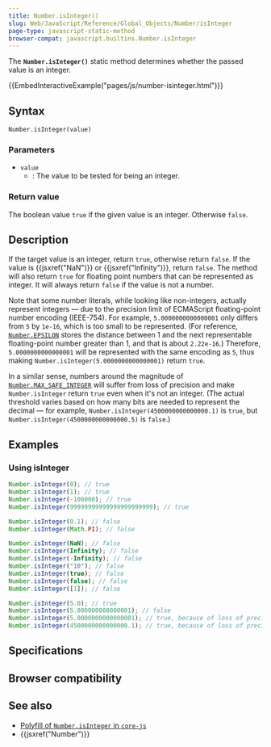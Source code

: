 ```yaml
---
title: Number.isInteger()
slug: Web/JavaScript/Reference/Global_Objects/Number/isInteger
page-type: javascript-static-method
browser-compat: javascript.builtins.Number.isInteger
---
```




The **`Number.isInteger()`** static method determines whether the passed value is an integer.

{{EmbedInteractiveExample("pages/js/number-isinteger.html")}}

## Syntax

```js-nolint
Number.isInteger(value)
```

### Parameters

- `value`
  - : The value to be tested for being an integer.

### Return value

The boolean value `true` if the given value is an integer. Otherwise `false`.

## Description

If the target value is an integer, return `true`, otherwise return `false`. If the value is {{jsxref("NaN")}} or {{jsxref("Infinity")}}, return `false`. The method will also return `true` for floating point numbers that can be represented as integer. It will always return `false` if the value is not a number.

Note that some number literals, while looking like non-integers, actually represent integers — due to the precision limit of ECMAScript floating-point number encoding (IEEE-754). For example, `5.0000000000000001` only differs from `5` by `1e-16`, which is too small to be represented. (For reference, [`Number.EPSILON`](/Web/JavaScript/Reference/Global_Objects/Number/EPSILON) stores the distance between 1 and the next representable floating-point number greater than 1, and that is about `2.22e-16`.) Therefore, `5.0000000000000001` will be represented with the same encoding as `5`, thus making `Number.isInteger(5.0000000000000001)` return `true`.

In a similar sense, numbers around the magnitude of [`Number.MAX_SAFE_INTEGER`](/Web/JavaScript/Reference/Global_Objects/Number/MAX_SAFE_INTEGER) will suffer from loss of precision and make `Number.isInteger` return `true` even when it's not an integer. (The actual threshold varies based on how many bits are needed to represent the decimal — for example, `Number.isInteger(4500000000000000.1)` is `true`, but `Number.isInteger(4500000000000000.5)` is `false`.)

## Examples

### Using isInteger

```js
Number.isInteger(0); // true
Number.isInteger(1); // true
Number.isInteger(-100000); // true
Number.isInteger(99999999999999999999999); // true

Number.isInteger(0.1); // false
Number.isInteger(Math.PI); // false

Number.isInteger(NaN); // false
Number.isInteger(Infinity); // false
Number.isInteger(-Infinity); // false
Number.isInteger("10"); // false
Number.isInteger(true); // false
Number.isInteger(false); // false
Number.isInteger([1]); // false

Number.isInteger(5.0); // true
Number.isInteger(5.000000000000001); // false
Number.isInteger(5.0000000000000001); // true, because of loss of precision
Number.isInteger(4500000000000000.1); // true, because of loss of precision
```

## Specifications



## Browser compatibility



## See also

- [Polyfill of `Number.isInteger` in `core-js`](https://github.com/zloirock/core-js#ecmascript-number)
- {{jsxref("Number")}}
